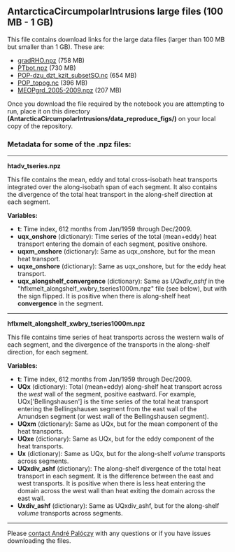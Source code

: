## AntarcticaCircumpolarIntrusions large files (100 MB - 1 GB)

This file contains download links for the large data files (larger than 100 MB but smaller than 1 GB). These are:

* [gradRHO.npz](https://www.dropbox.com/s/6qjxuh9fas7n6dg/gradRHO.npz?dl=0) (758 MB)
* [PTbot.npz](https://www.dropbox.com/s/s0qc65cp37zpwde/PTbot.npz?dl=0) (730 MB)
* [POP-dzu_dzt_kzit_subsetSO.nc](https://www.dropbox.com/s/f9se6hkjrxzjxlv/POP-dzu_dzt_kzit_subsetSO.nc?dl=0) (654 MB)
* [POP_topog.nc](https://www.dropbox.com/s/kl1k1vsj49uhxfr/POP_topog.nc?dl=0) (396 MB)
* [MEOPgrd_2005-2009.npz](https://www.dropbox.com/s/o8k8jdyxs0s0pik/MEOPgrd_2005-2009.npz?dl=0) (207 MB)

Once you download the file required by the notebook you are attempting to run, place it on
this directory **(AntarcticaCircumpolarIntrusions/data_reproduce_figs/)** on your local copy of the repository.

### Metadata for some of the .npz files:

---

__htadv_tseries.npz__

This file contains the mean, eddy and total cross-isobath heat transports integrated over the along-isobath span of each segment. It also contains the divergence of the total heat transport in the along-shelf direction at each segment.

__Variables:__

- __t__: Time index, 612 months from Jan/1959 through Dec/2009.
- __uqx_onshore__ (dictionary): Time series of the total (mean+eddy) heat transport entering the domain of each segment, positive onshore.
- __uqxm_onshore__ (dictionary): Same as uqx_onshore, but for the mean heat transport.
- __uqxe_onshore__ (dictionary): Same as uqx_onshore, but for the eddy heat transport.
- __uqx_alongshelf_convergence__ (dictionary): Same as _UQxdiv_ashf_ in the "hflxmelt_alongshelf_xwbry_tseries1000m.npz" file (see below), but with the sign flipped. It is positive when there is along-shelf heat __convergence__ in the segment.

---

__hflxmelt_alongshelf_xwbry_tseries1000m.npz__

This file contains time series of heat transports across the western walls of each segment, and the divergence of the transports in the along-shelf direction, for each segment.

__Variables:__

- __t__: Time index, 612 months from Jan/1959 through Dec/2009.
- __UQx__ (dictionary): Total (mean+eddy) along-shelf heat transport across the _west_ wall of the segment, positive eastward. For example, UQx['Bellingshausen'] is the time series of the total heat transport entering the Bellingshausen segment from the east wall of the Amundsen segment (or west wall of the Bellingshausen segment).
- __UQxm__ (dictionary): Same as UQx, but for the mean component of the heat transports.
- __UQxe__ (dictionary): Same as UQx, but for the eddy component of the heat transports.
- __Ux__ (dictionary): Same as UQx, but for the along-shelf _volume_ transports across segments.
- __UQxdiv_ashf__ (dictionary): The along-shelf divergence of the total heat transport in each segment. It is the difference between the east and west transports. It is positive when there is less heat entering the domain across the west wall than heat exiting the domain across the east wall.
- __Uxdiv_ashf__ (dictionary): Same as UQxdiv_ashf, but for the along-shelf _volume_ transports across segments.

---

Please [contact André Palóczy](mailto:apaloczy@ucsd.edu) with any questions or if you have issues downloading the files.
